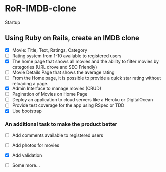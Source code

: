 # RoR-IMDB-clone
Startup

## Using Ruby on Rails, create an IMDB clone

- [x] Movie: Title, Text, Ratings, Category
- [ ] Rating system from 1-10 available to registered users
- [x] The home page that shows all movies and the ability to filter movies by categories (URL drove and SEO Friendly)
- [ ] Movie Details Page that shows the average rating
- [ ] From the Home page, it is possible to provide a quick star rating without reloading a page.
- [x] Admin Interface to manage movies (CRUD)
- [ ] Pagination of Movies on Home Page
- [ ] Deploy an application to cloud servers like a Heroku or DigitalOcean
- [ ] Provide test coverage for the app using RSpec or TDD
- [X] Use bootstrap

### An additional task to make the product better
- [ ] Add comments available to registered users 
- [ ] Add photos for movies
- [x] Add validation
- [ ] Some more...

